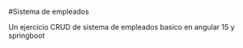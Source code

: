 #Sistema de empleados


Un ejercicio CRUD de sistema de empleados basico en angular 15 y springboot
